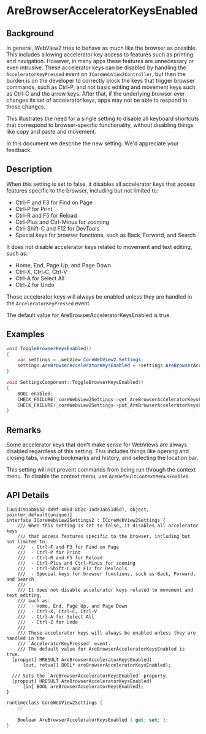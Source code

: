 # AreBrowserAcceleratorKeysEnabled

## Background
In general, WebView2 tries to behave as much like the browser as possible.
This includes allowing accelerator key access to features such as printing and
navigation.  However, in many apps these features are unnecessary or even
intrusive.  These accelerator keys can be disabled by handling the
`AcceleratorKeyPressed` event on `ICoreWebView2Controller`, but then the burden
is on the developer to correctly block the keys that trigger browser commands,
such as Ctrl-P, and not basic editing and movement keys such as Ctrl-C and the
arrow keys.  After that, if the underlying browser ever changes its set of
accelerator keys, apps may not be able to respond to those changes.

This illustrates the need for a single setting to disable all keyboard shortcuts
that correspond to browser-specific functionality, without disabling things like
copy and paste and movement.

In this document we describe the new setting. We'd appreciate your feedback.


## Description
When this setting is set to false, it disables all accelerator keys that access
features specific to the browser, including but not limited to:
- Ctrl-F and F3 for Find on Page
- Ctrl-P for Print
- Ctrl-R and F5 for Reload
- Ctrl-Plus and Ctrl-Minus for zooming
- Ctrl-Shift-C and F12 for DevTools
- Special keys for browser functions, such as Back, Forward, and Search

It does not disable accelerator keys related to movement and text editing, such
as:
- Home, End, Page Up, and Page Down
- Ctrl-X, Ctrl-C, Ctrl-V
- Ctrl-A for Select All
- Ctrl-Z for Undo

Those accelerator keys will always be enabled unless they are handled in the
`AcceleratorKeyPressed` event.

The default value for AreBrowserAcceleratorKeysEnabled is true.

## Examples
```c#
void ToggleBrowserKeysEnabled()
{
    var settings = _webView.CoreWebView2.Settings;
    settings.AreBrowserAcceleratorKeysEnabled = !settings.AreBrowserAcceleratorKeysEnabled;
}
```

```cpp
void SettingsComponent::ToggleBrowserKeysEnabled()
{
    BOOL enabled;
    CHECK_FAILURE(_coreWebView2Settings->get_AreBrowserAcceleratorKeysEnabled(&enabled));
    CHECK_FAILURE(_coreWebView2Settings->put_AreBrowserAcceleratorKeysEnabled(enabled ? FALSE : TRUE));
}
```


## Remarks
Some accelerator keys that don't make sense for WebViews are always disabled
regardless of this setting.  This includes things like opening and closing tabs,
viewing bookmarks and history, and selecting the location bar.

This setting will not prevent commands from being run through the context menu.
To disable the context menu, use `AreDefaultContextMenusEnabled`.


## API Details
```
[uuid(9aab8652-d89f-408d-8b2c-1ade3ab51d6d), object, pointer_default(unique)]
interface ICoreWebView2Settings2 : ICoreWebView2Settings {
    /// When this setting is set to false, it disables all accelerator keys
    /// that access features specific to the browser, including but not limited to:
    ///  - Ctrl-F and F3 for Find on Page
    ///  - Ctrl-P for Print
    ///  - Ctrl-R and F5 for Reload
    ///  - Ctrl-Plus and Ctrl-Minus for zooming
    ///  - Ctrl-Shift-C and F12 for DevTools
    ///  - Special keys for browser functions, such as Back, Forward, and Search
    ///
    /// It does not disable accelerator keys related to movement and text editing,
    /// such as:
    ///  - Home, End, Page Up, and Page Down
    ///  - Ctrl-X, Ctrl-C, Ctrl-V
    ///  - Ctrl-A for Select All
    ///  - Ctrl-Z for Undo
    ///
    /// Those accelerator keys will always be enabled unless they are handled in the
    /// `AcceleratorKeyPressed` event.
    /// The default value for AreBrowserAcceleratorKeysEnabled is true.
  [propget] HRESULT AreBrowserAcceleratorKeysEnabled(
      [out, retval] BOOL* areBrowserAcceleratorKeysEnabled);

  /// Sets the `AreBrowserAcceleratorKeysEnabled` property.
  [propput] HRESULT AreBrowserAcceleratorKeysEnabled(
      [in] BOOL areBrowserAcceleratorKeysEnabled);
}
```

```c# (but actually midl3)
runtimeclass CoreWebView2Settings {
    // ...
    
    Boolean AreBrowserAcceleratorKeysEnabled { get; set; };
}
```

